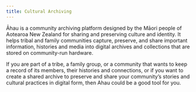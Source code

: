 ```yaml
---
title: Cultural Archiving
---
```


Āhau is a community archiving platform designed by the Māori people of Aotearoa New Zealand for sharing and preserving culture and identity. It helps tribal and family communities capture, preserve, and share important information, histories and media into digital archives and collections that are stored on community-run hardware.

If you are part of a tribe, a family group, or a community that wants to keep a record of its members, their histories and connections, or if you want to create a shared archive to preserve and share your community’s stories and cultural practices in digital form, then Ahau could be a good tool for you.

<app-button :color="true" target="_self" link="apps/ahau" text="Download Āhau"></app-button>
<app-button target="_self" link="cultural-archiving#Documentation" text="Read documentation"></app-button>
